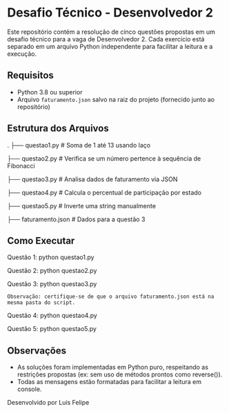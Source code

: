 # Desafio Técnico - Desenvolvedor 2

Este repositório contém a resolução de cinco questões propostas em um desafio técnico para a vaga de Desenvolvedor 2. Cada exercício está separado em um arquivo Python independente para facilitar a leitura e a execução.

## Requisitos

- Python 3.8 ou superior
- Arquivo `faturamento.json` salvo na raiz do projeto (fornecido junto ao repositório)

## Estrutura dos Arquivos

.
├── questao1.py           # Soma de 1 até 13 usando laço

├── questao2.py           # Verifica se um número pertence à sequência de Fibonacci

├── questao3.py           # Analisa dados de faturamento via JSON

├── questao4.py           # Calcula o percentual de participação por estado

├── questao5.py           # Inverte uma string manualmente

├── faturamento.json      # Dados para a questão 3


## Como Executar

Questão 1:
    python questao1.py

Questão 2:
    python questao2.py

Questão 3:
    python questao3.py

    Observação: certifique-se de que o arquivo faturamento.json está na mesma pasta do script.

Questão 4:
    python questao4.py

Questão 5:
    python questao5.py

## Observações

- As soluções foram implementadas em Python puro, respeitando as restrições propostas (ex: sem uso de métodos prontos como reverse()).
- Todas as mensagens estão formatadas para facilitar a leitura em console.

Desenvolvido por Luís Felipe

